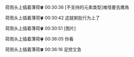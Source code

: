 荷雨头上插着薄荷🍀 00:30:36
[不支持的元素类型]难怪要去鹰角

荷雨头上插着薄荷🍀 00:30:42
这就粥批行为上了

荷雨头上插着薄荷🍀 00:30:51
[图片]

荷雨头上插着薄荷🍀 00:36:05
你看

荷雨头上插着薄荷🍀 00:36:16
足控又急
